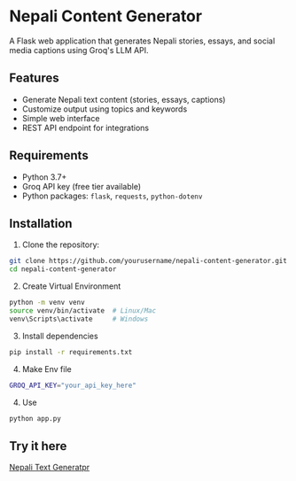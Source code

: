 # Nepali Content Generator

A Flask web application that generates Nepali stories, essays, and social media captions using Groq's LLM API.

## Features

- Generate Nepali text content (stories, essays, captions)
- Customize output using topics and keywords
- Simple web interface
- REST API endpoint for integrations

## Requirements

- Python 3.7+
- Groq API key (free tier available)
- Python packages: `flask`, `requests`, `python-dotenv`

## Installation

1. Clone the repository:

```bash
git clone https://github.com/yourusername/nepali-content-generator.git
cd nepali-content-generator

```

2. Create Virtual Environment

```bash
python -m venv venv
source venv/bin/activate  # Linux/Mac
venv\Scripts\activate     # Windows
```

3. Install dependencies

```bash
pip install -r requirements.txt

```

4. Make Env file

```bash
GROQ_API_KEY="your_api_key_here"

```

4. Use

```bash
python app.py

```

## Try it here 
[Nepali Text Generatpr](https://nepalitextgenerator.onrender.com)
